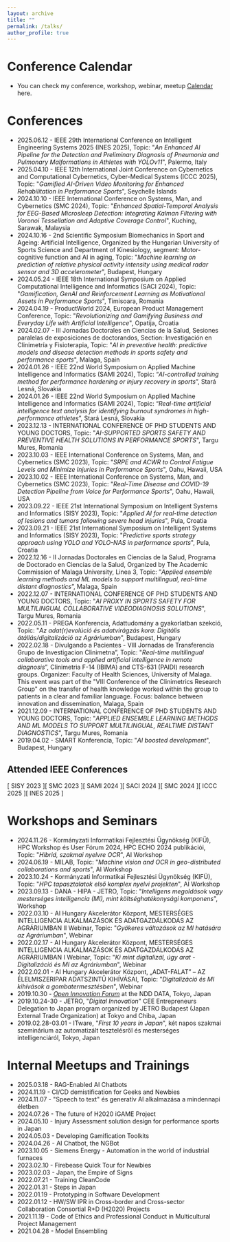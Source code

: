 ```yaml
---
layout: archive
title: ""
permalink: /talks/
author_profile: true
---
```


Conference Calendar
======
* You can check my conference, workshop, webinar, meetup <a target="_new" href="https://www.attila.phd/conferences"> Calendar</a> here.

Conferences
======
* 2025.06.12 - IEEE 29th International Conference on Intelligent Engineering Systems 2025 (INES 2025), Topic: "_An Enhanced AI Pipeline for the Detection and Preliminary Diagnosis of Pneumonia and Pulmonary Malformations in Athletes with YOLOv11_", Palermo, Italy
* 2025.04.10 - IEEE 12th International Joint Conference on Cybernetics and Computational Cybernetics, Cyber-Medical Systems (ICCC 2025), Topic: "_Gamified AI-Driven Video Monitoring for Enhanced Rehabilitation in Performance Sports_", Seychelle Islands
* 2024.10.10 - IEEE International Conference on Systems, Man, and Cybernetics (SMC 2024), Topic: "_Enhanced Spatial-Temporal Analysis for EEG-Based Microsleep Detection: Integrating Kalman Filtering with Voronoi Tessellation and Adaptive Coverage Control_",  Kuching, Sarawak, Malaysia
* 2024.10.16 - 2nd Scientific Symposium Biomechanics in Sport and Ageing: Artificial Intelligence, Organized by the Hungarian University of Sports Science and Department of Kinesiology, segment: Motor-cognitive function and AI in aging, Topic: "_Machine learning on prediction of relative physical activity intensity using medical radar sensor and 3D accelerometer_", Budapest, Hungary
* 2024.05.24 - IEEE 18th International Symposium on Applied Computational Intelligence and Informatics (SACI 2024), Topic: "_Gamification, GenAI and Reinforcement Learning as Motivational Assets in Performance Sports_", Timisoara, Romania
* 2024.04.19 - ProductWorld 2024, European Product Management Conference, Topic: "_Revolutionizing and Gamifying Business and Everyday Life with Artificial Intelligence_", Opatija, Croatia
* 2024.02.07 - III Jornadas Doctorales en Ciencias de la Salud, Sesiones paralelas de exposiciones de doctorandos, Section: Investigación en Clinimetría y Fisioterapia, Topic: "_AI in preventive health: predictive models and disease detection methods in sports safety and performance sports_", Malaga, Spain
* 2024.01.26 - IEEE 22nd World Symposium on Applied Machine Intelligence and Informatics (SAMI 2024), Topic: “_AI-controlled training method for performance hardening or injury recovery in sports_”, Stará Lesná, Slovakia
* 2024.01.26 - IEEE 22nd World Symposium on Applied Machine Intelligence and Informatics (SAMI 2024), Topic: “_Real-time artificial intelligence text analysis for identifying burnout syndromes in high-performance athletes_”, Stará Lesná, Slovakia
* 2023.12.13 - INTERNATIONAL CONFERENCE OF PHD STUDENTS AND YOUNG DOCTORS, Topic: "_AI-SUPPORTED SPORTS SAFETY AND PREVENTIVE HEALTH SOLUTIONS IN PERFORMANCE SPORTS_", Targu Mures, Romania
* 2023.10.03 - IEEE International Conference on Systems, Man, and Cybernetics (SMC 2023), Topic: "_SRPE and ACWR to Control Fatigue Levels and Minimize Injuries in Performance Sports_",  Oahu, Hawaii, USA
* 2023.10.02 - IEEE International Conference on Systems, Man, and Cybernetics (SMC 2023), Topic: "_Real-Time Disease and COVID-19 Detection Pipeline from Voice for Performance Sports_",  Oahu, Hawaii, USA
* 2023.09.22 - IEEE 21st International Symposium on Intelligent Systems and Informatics (SISY 2023), Topic: "_Applied AI for real-time detection of lesions and tumors following severe head injuries_",  Pula, Croatia
* 2023.09.21 - IEEE 21st International Symposium on Intelligent Systems and Informatics (SISY 2023), Topic: "_Predictive sports strategy approach using YOLO and YOLO-NAS in performance sports_", Pula, Croatia
* 2022.12.16 - II Jornadas Doctorales en Ciencias de la Salud, Programa de Doctorado en Ciencias de la Salud, Organized by The Academic Commission of Malaga University, Linea 3, Topic: ”_Applied ensemble learning methods and ML models to support multilingual, real-time distant diagnostics_”, Malaga, Spain
* 2022.12.07 - INTERNATIONAL CONFERENCE OF PHD STUDENTS AND YOUNG DOCTORS, Topic: "_AI PROXY IN SPORTS SAFETY FOR MULTILINGUAL COLLABORATIVE VIDEODIAGNOSIS SOLUTIONS_", Targu Mures, Romania
* 2022.05.11 - PREGA Konferencia, Adattudomány a gyakorlatban szekció, Topic: "_Az adat(r)evolúció és adatvirágzás kora: Digitális átállás/digitalizáció az Agráriumban_", Budapest, Hungary
* 2022.02.18 - Divulgando a Pacientes - VIII Jornadas de Transferencia Grupo de Investigacion Clinimetrıa”, Topic: "_Real-time multilingual collaborative tools and applied artificial intelligence in remote diagnosis_”, Clinimetria F-14 (IBIMA) and CTS-631 (PAIDI) research groups. Organizer: Faculty of Health Sciences, University of Malaga. This event was part of the "VIII Conference of the Clinimetrics Research Group" on the transfer of health knowledge worked within the group to patients in a clear and familiar language. Focus: balance between innovation and dissemination, Malaga, Spain
* 2021.12.09 - INTERNATIONAL CONFERENCE OF PHD STUDENTS AND YOUNG DOCTORS, Topic: "_APPLIED ENSEMBLE LEARNING METHODS AND ML MODELS TO SUPPORT MULTILINGUAL, REALTIME DISTANT DIAGNOSTICS_", Targu Mures, Romania
* 2019.04.02 - SMART Konferencia, Topic: "_AI boosted development_", Budapest, Hungary

Attended IEEE Conferences
------
[ SISY 2023 ][ SMC 2023 ][ SAMI 2024 ][ SACI 2024 ][ SMC 2024 ][ ICCC 2025 ][ INES 2025 ]

Workshops and Seminars
======
* 2024.11.26 - Kormányzati Informatikai Fejlesztési Ügynökség (KIFÜ), HPC Workshop és User Fórum 2024, HPC ECHO 2024 publikációi, Topic: "_Hibrid, szakmai nyelvre OCR_", AI Workshop
* 2024.06.19 - MILAB, Topic: "_Machine vision and OCR in geo-distributed collaborations and sports_", AI Workshop 
* 2023.10.24 - Kormányzati Informatikai Fejlesztési Ügynökség (KIFÜ), Topic: "_HPC tapasztalatok első komplex nyelvi projekten_", AI Workshop
* 2023.09.13 - DANA - HIPA - JETRO, Topic: "_Intelligens megoldások vagy mesterséges intelligencia (MI), mint költséghatékonysági komponens_", Workshop
* 2022.03.10 - AI Hungary Akcelerátor Központ, MESTERSÉGES INTELLIGENCIA ALKALMAZÁSOK ÉS ADATGAZDÁLKODÁS AZ AGRÁRIUMBAN II Webinar, Topic: "_Gyökeres változások az MI hatására az Agráriumban_", Webinar 
* 2022.02.17 - AI Hungary Akcelerátor Központ, MESTERSÉGES INTELLIGENCIA ALKALMAZÁSOK ÉS ADATGAZDÁLKODÁS AZ AGRÁRIUMBAN I Webinar, Topic: "_Ki mint digitalizál, úgy arat - Digitalizáció és MI az Agráriumban_", Webinar
* 2022.02.01 - AI Hungary Akcelerátor Központ, „ADAT-FALAT” – AZ ÉLELMISZERIPAR ADATSZINTŰ KIHÍVÁSAI, Topic: "_Digitalizáció és MI kihívások a gombatermesztésben_", Webinar
* 2019.10.30 - <a target="_new" href="https://oi.nttdata.com/forum/history/20191030/">_Open Innovation Forum_</a> at the NDD DATA, Tokyo, Japan
* 2019.10.24-30 - JETRO, "_Digital Innovation_" CEE Entrepreneurs Delegation to Japan program organized by JETRO Budapest (Japan External Trade Organization) at Tokyo and Chiba, Japan
* 2019.02.28-03.01 - ITware, "_First 10 years in Japan_", két napos szakmai szeminárium az automatizált tesztelésről és mesterséges intelligenciáról, Tokyo, Japan

Internal Meetups and Trainings
======
* 2025.03.18 - RAG-Enabled AI Chatbots
* 2024.11.19 - CI/CD demistification for Geeks and Newbies
* 2024.11.07 - "Speech to text" és generatív AI alkalmazása a mindennapi életben
* 2024.07.26 - The future of H2020 iGAME Project
* 2024.05.10 - Injury Assessment solution design for performance sports in Japan
* 2024.05.03 - Developing Gamification Toolkits
* 2024.04.26 - AI Chatbot, the NGBot
* 2023.10.05 - Siemens Energy - Automation in the world of industrial furnaces
* 2023.02.10 - Firebease Quick Tour for Newbies
* 2023.02.03 - Japan, the Empire of Signs
* 2022.07.21 - Training CleanCode
* 2022.01.31 - Steps in Japan
* 2022.01.19 - Prototyping in Software Development
* 2022.01.12 - HW/SW IPR in Cross-border and Cross-sector Collaboration Consortial R+D (H2020) Projects
* 2021.11.19 - Code of Ethics and Professional Conduct in Multicultural Project Management
* 2021.04.28 - Model Ensembling

<!--div class="wordwrap"> You can check my conference <a href="https://www.attila.phd/conferences"> Calendar</a> here.</div>

{% if site.talkmap_link == true %}

<p style="text-decoration:underline;"><a href="/talkmap.html">See a map of all the places I've given a talk!</a></p>

{% endif %}

{% for post in site.talks reversed %}
  {% include archive-single-talk.html %}
{% endfor %}


{% include base_path %}
<div class="wordwrap"> You can check my conference <a href="https://www.attila.phd/conferences"> Calendar</a> here.</div-->
